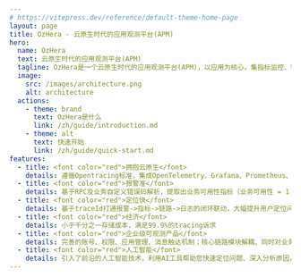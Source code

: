```yaml
---
# https://vitepress.dev/reference/default-theme-home-page
layout: page
title: OzHera - 云原生时代的应用观测平台(APM)
hero:
  name: OzHera
  text: 云原生时代的应用观测平台(APM)
  tagline: OzHera是一个云原生时代的应用观测平台(APM)，以应用为核心，集指标监控、链路追踪、日志、报警等能力于一身。平台使命是提升应用线上稳定性，帮助业务在遇到故障时能做到1分钟发现、5分钟定位。
  image:
    src: /images/architecture.png
    alt: architecture
  actions:
    - theme: brand
      text: OzHera是什么
      link: /zh/guide/introduction.md
    - theme: alt
      text: 快速开始
      link: /zh/guide/quick-start.md
features:
  - title: <font color="red">拥抱云原生</font>
    details: 遵循Opentracing标准，集成OpenTelemetry、Grafana、Prometheus、ES、CAdvisor等多个开源明星产品
  - title: <font color="red">报警准</font>
    details: 基于RPC及业务自定义错误码解析，提取出业务可用性指标（业务可用性 = 1 - "异常"请求数/总请求数）。通过一个指标就能够很准确的表达系统真实的健康状况，告别无效告警的干扰。
  - title: <font color="red">定位快</font>
    details: 基于traceId打通报警->指标->链路->日志的闭环联动，大幅提升用户定位问题效率
  - title: <font color="red">经济</font>
    details: 小于千分之一存储成本，满足99.9%的tracing诉求
  - title: <font color="red">企业级可观测产品</font>
    details: 完善的账号、权限、应用管理、消息触达机制；核心链路模块解耦、同时对业务系统做到最低侵入；在小米内部经历数次大促考验，每天处理原始数据量>1PB。
  - title: <font color="red">人工智能</font>
    details: 引入了前沿的人工智能技术，利用AI工具帮助您快速定位问题、深入分析原因，并提供个性化的修复建议。让智能化引领您的应用观测，实现智能化的管理和优化。
---
```


<script setup>
import Home from '@theme/components/Home.vue'
</script>

<Home />
